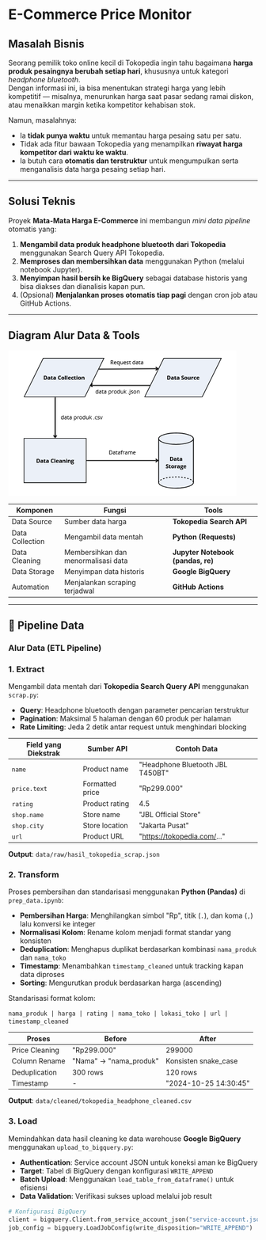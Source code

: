 # E-Commerce Price Monitor

## Masalah Bisnis

Seorang pemilik toko online kecil di Tokopedia ingin tahu bagaimana **harga produk pesaingnya berubah setiap hari**, khususnya untuk kategori *headphone bluetooth*.  
Dengan informasi ini, ia bisa menentukan strategi harga yang lebih kompetitif — misalnya, menurunkan harga saat pasar sedang ramai diskon, atau menaikkan margin ketika kompetitor kehabisan stok.

Namun, masalahnya:
- Ia **tidak punya waktu** untuk memantau harga pesaing satu per satu.
- Tidak ada fitur bawaan Tokopedia yang menampilkan **riwayat harga kompetitor dari waktu ke waktu**.
- Ia butuh cara **otomatis dan terstruktur** untuk mengumpulkan serta menganalisis data harga pesaing setiap hari.

---

## Solusi Teknis

Proyek **Mata-Mata Harga E-Commerce** ini membangun *mini data pipeline* otomatis yang:

1. **Mengambil data produk headphone bluetooth dari Tokopedia** menggunakan Search Query API Tokopedia.
2. **Memproses dan membersihkan data** menggunakan Python (melalui notebook Jupyter).
3. **Menyimpan hasil bersih ke BigQuery** sebagai database historis yang bisa diakses dan dianalisis kapan pun.
4. (Opsional) **Menjalankan proses otomatis tiap pagi** dengan cron job atau GitHub Actions.

---

## Diagram Alur Data & Tools


![alt text](image\data-flow-diagram.png)



| Komponen | Fungsi | Tools |
|-----------|---------|--------|
| Data Source | Sumber data harga | **Tokopedia Search API** |
| Data Collection | Mengambil data mentah | **Python (Requests)** |
| Data Cleaning | Membersihkan dan menormalisasi data | **Jupyter Notebook (pandas, re)** |
| Data Storage | Menyimpan data historis | **Google BigQuery** |
| Automation | Menjalankan scraping terjadwal | **GitHub Actions** |

---

## 🔄 Pipeline Data

### **Alur Data (ETL Pipeline)**

### **1. Extract**
Mengambil data mentah dari **Tokopedia Search Query API** menggunakan `scrap.py`:
- **Query**: Headphone bluetooth dengan parameter pencarian terstruktur
- **Pagination**: Maksimal 5 halaman dengan 60 produk per halaman
- **Rate Limiting**: Jeda 2 detik antar request untuk menghindari blocking

| Field yang Diekstrak | Sumber API | Contoh Data |
|---------------------|------------|-------------|
| `name` | Product name | "Headphone Bluetooth JBL T450BT" |
| `price.text` | Formatted price | "Rp299.000" |
| `rating` | Product rating | 4.5 |
| `shop.name` | Store name | "JBL Official Store" |
| `shop.city` | Store location | "Jakarta Pusat" |
| `url` | Product URL | "https://tokopedia.com/..." |

**Output**: `data/raw/hasil_tokopedia_scrap.json`

### **2. Transform**
Proses pembersihan dan standarisasi menggunakan **Python (Pandas)** di `prep_data.ipynb`:
- **Pembersihan Harga**: Menghilangkan simbol "Rp", titik (`.`), dan koma (`,`) lalu konversi ke integer
- **Normalisasi Kolom**: Rename kolom menjadi format standar yang konsisten
- **Deduplication**: Menghapus duplikat berdasarkan kombinasi `nama_produk` dan `nama_toko`
- **Timestamp**: Menambahkan `timestamp_cleaned` untuk tracking kapan data diproses
- **Sorting**: Mengurutkan produk berdasarkan harga (ascending)

Standarisasi format kolom:
```text
nama_produk | harga | rating | nama_toko | lokasi_toko | url | timestamp_cleaned
```

| Proses | Before | After |
|--------|--------|-------|
| Price Cleaning | "Rp299.000" | 299000 |
| Column Rename | "Nama" → "nama_produk" | Konsisten snake_case |
| Deduplication | 300 rows | 120 rows |
| Timestamp | - | "2024-10-25 14:30:45" |

**Output**: `data/cleaned/tokopedia_headphone_cleaned.csv`

### **3. Load**
Memindahkan data hasil cleaning ke data warehouse **Google BigQuery** menggunakan `upload_to_bigquery.py`:
- **Authentication**: Service account JSON untuk koneksi aman ke BigQuery
- **Target**: Tabel di BigQuery dengan konfigurasi `WRITE_APPEND`
- **Batch Upload**: Menggunakan `load_table_from_dataframe()` untuk efisiensi
- **Data Validation**: Verifikasi sukses upload melalui job result

```python
# Konfigurasi BigQuery
client = bigquery.Client.from_service_account_json("service-account.json")
job_config = bigquery.LoadJobConfig(write_disposition="WRITE_APPEND")
```